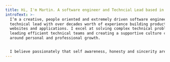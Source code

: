 ```yaml
---
title: Hi, I'm Martin. A software engineer and Techncial Lead based in Bristol, UK
introText: >-
  I’m a creative, people oriented and extremely driven software engineer  and
  technical lead with over decades worth of experience building production
  websites and applications. I excel at solving complex technical problems,
  leading efficient technical teams and creating a supportive culture centered
  around personal and professional growth.


  I believe passionately that self awareness, honesty and sincerity are the foundations of success in all facets of life, and I aim to embody these qualities in everything I do. I believe in the practice of extreme ownership and  I am deeply driven to become both the best technician and leader that I can be.
---
```

